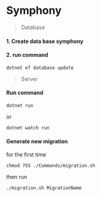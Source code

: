# Symphony

> Database
#### 1. Create data base symphony

#### 2. run command
```
dotnet ef database update
```

> Server
#### Run command
```
dotnet run
```
or
```
dotnet watch run
```

#### Generate new migration
for the first time
```
chmod 755 ./Commands/migration.sh
```

then run
```
./migration.sh MigrationName

